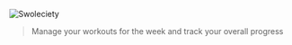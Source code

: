 ![Swoleciety](app/img/Swoleciety-Logo-1x.png "Swoleciety")

> Manage your workouts for the week and track your overall progress